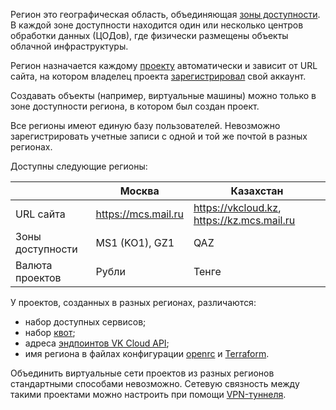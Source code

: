 Регион это географическая область, объединяющая [зоны доступности](/ru/additionals/start/it-security/platform-security#zony-dostupnosti). В каждой зоне доступности находится один или несколько центров обработки данных (ЦОДов), где физически размещены объекты облачной инфраструктуры.

Регион назначается каждому [проекту](../projects) автоматически и зависит от URL сайта, на котором владелец проекта [зарегистрировал](/ru/additionals/start/get-started/account-registration) свой аккаунт.

Создавать объекты (например, виртуальные машины) можно только в зоне доступности региона, в котором был создан проект.

<warn>

Все регионы имеют единую базу пользователей. Невозможно зарегистрировать учетные записи с одной и той же почтой в разных регионах.

</warn>

Доступны следующие регионы:

|            | Москва             | Казахстан              |
|-------------------------------|--------------------|------------------------|
| URL сайта | https://mcs.mail.ru | https://vkcloud.kz, https://kz.mcs.mail.ru |
| Зоны доступности              | MS1 (KO1), GZ1 | QAZ |
| Валюта проектов                | Рубли               | Тенге |

У проектов, созданных в разных регионах, различаются:

- набор доступных сервисов;
- набор [квот](../../concepts/quotasandlimits);
- адреса [эндпоинтов VK Cloud API](/ru/manage/tools-for-using-services/rest-api);
- имя региона в файлах конфигурации [openrc](/ru/manage/tools-for-using-services/openstack-cli#3--proydite-autentifikaciyu) и [Terraform](/ru/manage/tools-for-using-services/terraform/quick-start).

<warn>

Объединить виртуальные сети проектов из разных регионов стандартными способами невозможно. Сетевую связность между такими проектами можно настроить при помощи [VPN-туннеля](/ru/networks/vnet/use-cases/vpn-tunnel).

</warn>
